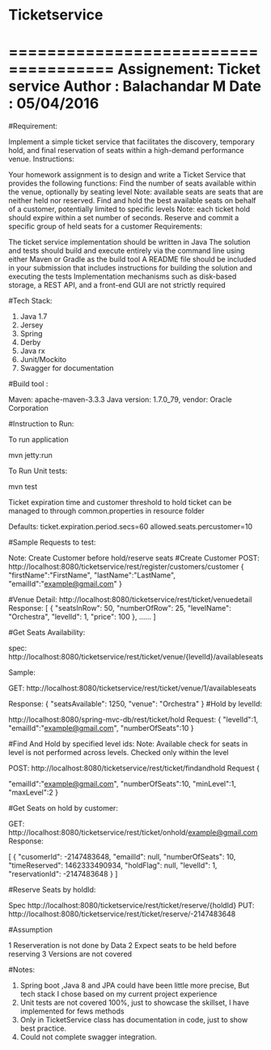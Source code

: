 # Ticketservice

=====================================
Assignement: Ticket service
Author : Balachandar M
Date : 05/04/2016
=====================================
#Requirement:

Implement a simple ticket service that facilitates the discovery, temporary hold, and final reservation of seats within a high-demand performance venue.
Instructions:

Your homework assignment is to design and write a Ticket Service that provides the following functions: Find the number of seats available within the venue, optionally by seating level
Note: available seats are seats that are neither held nor reserved.
Find and hold the best available seats on behalf of a customer, potentially limited to specific levels
Note: each ticket hold should expire within a set number of seconds.
Reserve and commit a specific group of held seats for a customer
Requirements:

The ticket service implementation should be written in Java
The solution and tests should build and execute entirely via the command line using either Maven or Gradle as the build tool
A README file should be included in your submission that includes instructions for building the solution and executing the tests Implementation mechanisms such as disk-based storage, a REST API, and a front-end GUI are not strictly required

#Tech Stack:
1. Java 1.7
2. Jersey
3. Spring
4. Derby
5. Java rx
6. Junit/Mockito
7. Swagger for documentation

#Build tool :

Maven:
apache-maven-3.3.3
Java version: 1.7.0_79, vendor: Oracle Corporation

#Instruction to Run:

To run application

mvn jetty:run

To Run Unit tests:

mvn test

Ticket expiration time and customer threshold to hold ticket can be managed to through common.properties in resource folder

Defaults:
ticket.expiration.period.secs=60
allowed.seats.percustomer=10

#Sample Requests to test:

Note: Create Customer before hold/reserve seats
#Create Customer
POST: http://localhost:8080/ticketservice/rest/register/customers/customer
{
  "firstName":"FirstName",
  "lastName":"LastName",
  "emailId":"example@gmail.com"
}

#Venue Detail:
http://localhost:8080/ticketservice/rest/ticket/venuedetail
Response:
[
    {
        "seatsInRow": 50,
        "numberOfRow": 25,
        "levelName": "Orchestra",
        "levelId": 1,
        "price": 100
    },
   ......
]

#Get Seats Availability:

spec: http://localhost:8080/ticketservice/rest/ticket/venue/{levelId}/availableseats

Sample:

GET: http://localhost:8080/ticketservice/rest/ticket/venue/1/availableseats

Response:
{
    "seatsAvailable": 1250,
    "venue": "Orchestra"
}
#Hold by levelId:

http://localhost:8080/spring-mvc-db/rest/ticket/hold
Request:
{
  "levelId":1,
  "emailId":"example@gmail.com",
  "numberOfSeats":10
}

#Find And Hold by specified level ids:
Note: Available check for seats in level is not performed across levels. Checked only within the level

POST:
http://localhost:8080/ticketservice/rest/ticket/findandhold
Request
{
  
  "emailId":"example@gmail.com",
  "numberOfSeats":10,
  "minLevel":1,
  "maxLevel":2
}

#Get Seats on hold by customer:

GET:
http://localhost:8080/ticketservice/rest/ticket/onhold/example@gmail.com
Response:

[
    {
        "cusomerId": -2147483648,
        "emailId": null,
        "numberOfSeats": 10,
        "timeReserved": 1462333490934,
        "holdFlag": null,
        "levelId": 1,
        "reservationId": -2147483648
    }
]

#Reserve Seats by holdId:

Spec http://localhost:8080/ticketservice/rest/ticket/reserve/{holdId}
PUT:
http://localhost:8080/ticketservice/rest/ticket/reserve/-2147483648

#Assumption

1 Reserveration is not done by Data
2 Expect seats to be held before reserving
3 Versions are not covered

#Notes:

1. Spring boot ,Java 8 and JPA could have been little more precise, But tech stack I chose based on my current project experience 
2. Unit tests are not  covered 100%, just to showcase the skillset, I have implemented for fews methods
3. Only in TicketService class has documentation in code, just to show best practice.
4. Could not complete swagger integration.




